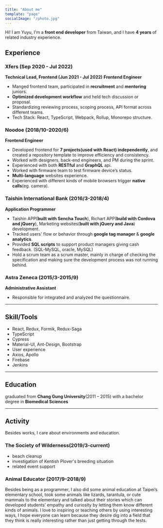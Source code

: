 ```yaml
---
title: "About me"
template: "page"
socialImage: "/photo.jpg"
---
```


Hi! I am Yuyu, I'm a **front end developer** from Taiwan, and I have **4 years** of related industry experience.

## Experience

### Xfers (Sep 2020 - Jul 2022)

**Technical Lead, Frontend (Jun 2021 - Jul 2022)**
**Frontend Engineer**

- Manged frontend team, participated in **recruitment** and **mentoring** juniors.
- **Optimized development workflow** and held tech discussion or proposal.
- Standardizing reviewing process, scoping process, API format across different teams.
- Tech Stack: React, TypeScript, Webpack, Rollup, Monorepo structure.

### Noodoe (2018/10-2020/6)

**Frontend Engineer**

- Developed frontend for **7 projects(used with React) independently**, and created a repository template to improve efficiency and consistency.
- Worked with designers, back-end engineers, and PM during the sprint.
- Experienced with both **RESTful** and **GraphQL** api.
- Worked with firmware team to test firmware device’s status.
- **Multi-language** websites experience.
- Experienced with different kinds of mobile browsers trigger **native calls**(eg. camera).

### Taishin International Bank (2016/3-2018/4)

**Application Programmer**

- Taishin APP(**built with Sencha Touch**), Richart APP(**build with Cordova and jQuery**), Marketing websites(**built with jQuery and Java**) development.
- Tracked users' flow or behavior through **google tag manager** & **google analytics**.
- Provided **SQL scripts** to support product managers giving cash feedback. (SQL-MySQL, oracle, MySQL)
- Hold a scrum team as a scrum master, mainly in charge of checking the specification and making sure the development process was not running behind.

### Astra Zeneca (2015/3-2015/9)

**Administrative Assistant**

- Responsible for integrated and analyzed the questionnaire.

---

## Skill/Tools

- React, Redux, Formik, Redux-Saga
- TypeScript
- Cypress
- Material-UI, Ant-Design, Bootstrap
- User experience
- Axios, Apollo
- Firebase
- Jenkins

---

## Education

graduated from **Chang Gung University**(2011 – 2015) with a bachelor degree in **Biomedical Sciences**

---

## Activity

Besides works, I care about environments and education.

### The Society of Wilderness(2019/3-current)

- beach cleanup
- investigation of Kentish Plover's breeding situation
- related event support

### Animal Educator (2017/9-2018/9)

Besides being as a programmer, I also did some animal education at Taipei’s elementary school, took some animals like lizards, tarantula, or cute mammals to the elementary and talked about their stories which can developed students’ empathy and curiosity by letting them know different kinds of animals. I love to inspiring or teaching others by using interesting ways, I hope everyone can learn because they desire dig into a field that they think is really interesting rather than just getting through the tests.
